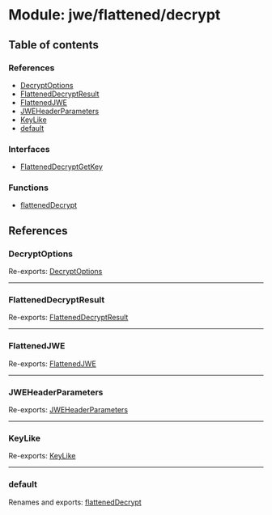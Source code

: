 # Module: jwe/flattened/decrypt

## Table of contents

### References

- [DecryptOptions](jwe_flattened_decrypt.md#decryptoptions)
- [FlattenedDecryptResult](jwe_flattened_decrypt.md#flatteneddecryptresult)
- [FlattenedJWE](jwe_flattened_decrypt.md#flattenedjwe)
- [JWEHeaderParameters](jwe_flattened_decrypt.md#jweheaderparameters)
- [KeyLike](jwe_flattened_decrypt.md#keylike)
- [default](jwe_flattened_decrypt.md#default)

### Interfaces

- [FlattenedDecryptGetKey](../interfaces/jwe_flattened_decrypt.flatteneddecryptgetkey.md)

### Functions

- [flattenedDecrypt](../functions/jwe_flattened_decrypt.flatteneddecrypt.md)

## References

### DecryptOptions

Re-exports: [DecryptOptions](../interfaces/types.decryptoptions.md)

___

### FlattenedDecryptResult

Re-exports: [FlattenedDecryptResult](../interfaces/types.flatteneddecryptresult.md)

___

### FlattenedJWE

Re-exports: [FlattenedJWE](../interfaces/types.flattenedjwe.md)

___

### JWEHeaderParameters

Re-exports: [JWEHeaderParameters](../interfaces/types.jweheaderparameters.md)

___

### KeyLike

Re-exports: [KeyLike](../types/types.keylike.md)

___

### default

Renames and exports: [flattenedDecrypt](../functions/jwe_flattened_decrypt.flatteneddecrypt.md)

